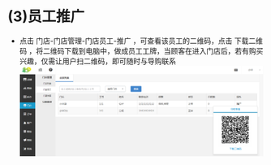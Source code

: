 # (3)员工推广

* 点击 门店-门店管理-门店员工-推广 ，可查看该员工的二维码，点击 下载二维码 ，将二维码下载到电脑中，做成员工工牌，当顾客在进入门店后，若有购买兴趣，仅需让用户扫二维码，即可随时与导购联系
![](images/staff6.jpg)
